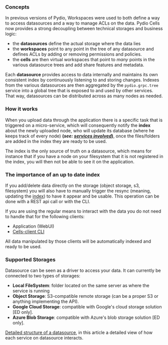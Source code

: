 ### Concepts

In previous versions of Pydio, Workspaces were used to both define a way to access datasources and a way to manage ACLs on the data. Pydio Cells now provides a strong decoupling between technical storages and business logic:

- the **datasources** define the actual storage where the data lies
- the **workspaces** point to any point in the tree of any datasource and defines ACLs by adding or removing permissions and policies.
- the **cells** are then virtual workspaces that point to _many_ points in the various datasource trees and add share features and metadata.

Each **datasource** provides access to data internally and maintains its own consistent index by continuously listening to and storing changes. Indexes from the various datasources are then aggregated by the `pydio.grpc.tree` service into a global tree that is exposed to and used by other services. That way, datasources can be distributed across as many nodes as needed.

### How it works

When you upload data through the application there is a specific task that is triggered on a micro-service, which will consequently notify the **index** about the newly uploaded node, who will update its database (where he keeps track of every node) **(_see: [services involved](./services-involved)_)**,
once the files/folders are added in the index they are ready to be used.

The index is the only source of truth on a datasource, which means for instance that if you have a node on your filesystem that it is not registered in the index, you will then not be able to see it on the application.

### The importance of an up to date index

If you add/delete data directly on the storage (object storage, s3, filesystem) you will also have to manually trigger the resync (meaning, updating the [index](./services-involved)) to have it appear and be usable. This operation can be done with a REST api call or with the CLI.

If you are using the regular means to interact with the data you do not need to handle that for the following clients:

- Application (WebUI) 
- [Cells-client CLI](https://github.com/pydio/cells-client)

All data manipulated by those clients will be automatically indexed and ready to be used.

### Supported Storages

Datasource can be seen as a driver to access your data. It can currently be connected to two types of storages:

- **Local FileSystem**: folder located on the same server as where the service is running
- **Object Storage**: S3-compatible remote storage (can be a proper S3 or anything implementing the API).
- **Google Cloud Storage**: compatible with Google's cloud storage solution [ED only].
- **Azure Blob Storage**: compatible with Azure's blob storage solution [ED only].

[Detailed structure of a datasource](./services-involved), in this article a detailed view of how each service on datasource interacts.